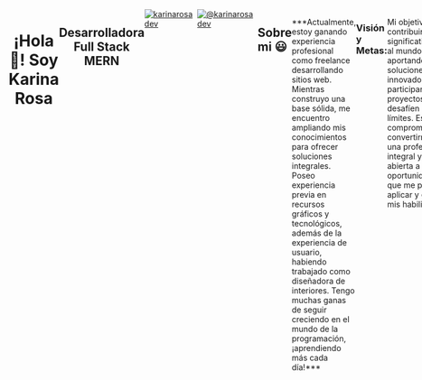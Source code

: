 

<div style="display: flex;">
<p align="center" width="300">
   <h1 align="center">¡Hola👋! Soy Karina Rosa</h1>
<h2 align="center">Desarrolladora Full Stack MERN</h2>
<a href="https://linkedin.com/in/karinarosadev" target="blank"><img align="center" src="https://img.shields.io/badge/LinkedIn-0077B5?style=for-the-badge&logo=linkedin&logoColor=white" alt="karinarosadev"/></a>
   <a href = "mailto:karinarosadev@gmail.com" target="blank"><img align="center" src="https://img.shields.io/badge/Gmail-D14836?style=for-the-badge&logo=gmail&logoColor=white" alt="@karinarosadev"  /></a>
<br>
<br>

<h2>Sobre mi 😃</h2>
<p>
  ***Actualmente, estoy ganando experiencia profesional como freelance desarrollando sitios web. Mientras construyo una base sólida, me encuentro ampliando mis conocimientos para ofrecer soluciones integrales. Poseo experiencia previa en recursos gráficos y tecnológicos, además de la experiencia de usuario, habiendo trabajado como diseñadora de interiores.  
  Tengo muchas ganas de seguir creciendo en el mundo de la programación, ¡aprendiendo más cada día!***
</p>

<h3 align="left">Visión y Metas:</h3>

<p>
  Mi objetivo es contribuir significativamente al mundo digital, aportando soluciones innovadoras y participando en proyectos que desafíen mis límites. Estoy comprometida a convertirme en una profesional integral y estoy abierta a oportunidades que me permitan aplicar y expandir mis habilidades.
</p>

<h3 align="left">Habilidades Técnicas:</h3>
<br>

 <div style="display: flex;">
<!--tech stack icons-->
<p align="left">
  <a href="https://skillicons.dev">
    <img src="https://skillicons.dev/icons?i=androidstudio,html,css,bootstrap,react,js,php,flutter,nodejs,ex, mongodb, mysql,git,github,postman,vscode />
  </a>
</p>
  
</div>

<br>
<br>
<h3 align="center">¡Gracias por visitar mi perfil! 🌈✨</h3>
<h4 align="center">Estoy abierta a oportunidades y conexiones de colaboración. ¡Contáctame para discutir proyectos o compartir conocimientos! </h4>






